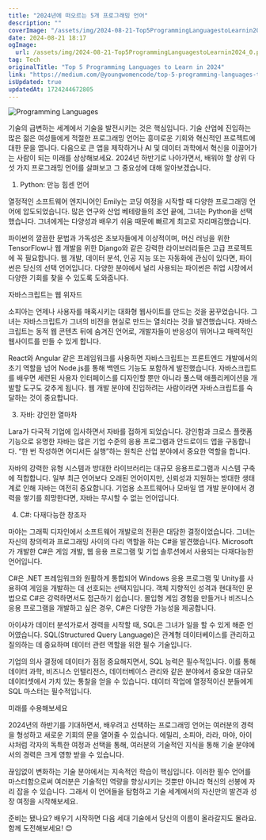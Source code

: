 ```yaml
---
title: "2024년에 떠오르는 5개 프로그래밍 언어"
description: ""
coverImage: "/assets/img/2024-08-21-Top5ProgrammingLanguagestoLearnin2024_0.png"
date: 2024-08-21 18:17
ogImage: 
  url: /assets/img/2024-08-21-Top5ProgrammingLanguagestoLearnin2024_0.png
tag: Tech
originalTitle: "Top 5 Programming Languages to Learn in 2024"
link: "https://medium.com/@youngwomencode/top-5-programming-languages-to-learn-in-2024-c9cf486b09d8"
isUpdated: true
updatedAt: 1724244672805
---
```




![Programming Languages](/assets/img/2024-08-21-Top5ProgrammingLanguagestoLearnin2024_0.png)

기술의 급변하는 세계에서 기술을 발전시키는 것은 핵심입니다. 기술 산업에 진입하는 많은 젊은 여성들에게 적절한 프로그래밍 언어는 흥미로운 기회와 혁신적인 프로젝트에 대한 문을 엽니다. 다음으로 큰 앱을 제작하거나 AI 및 데이터 과학에서 혁신을 이끌어가는 사람이 되는 미래를 상상해보세요. 2024년 하반기로 나아가면서, 배워야 할 상위 다섯 가지 프로그래밍 언어를 살펴보고 그 중요성에 대해 알아보겠습니다.

1. Python: 만능 힘센 언어

열정적인 소프트웨어 엔지니어인 Emily는 코딩 여정을 시작할 때 다양한 프로그래밍 언어에 압도되었습니다. 많은 연구와 산업 베테랑들의 조언 끝에, 그녀는 Python을 선택했습니다. 그녀에게는 다양성과 배우기 쉬움 때문에 빠르게 최고로 자리매김했습니다.


<div class="content-ad"></div>

파이썬의 깔끔한 문법과 가독성은 초보자들에게 이상적이며, 머신 러닝을 위한 TensorFlow나 웹 개발을 위한 Django와 같은 강력한 라이브러리들은 고급 프로젝트에 꼭 필요합니다. 웹 개발, 데이터 분석, 인공 지능 또는 자동화에 관심이 있다면, 파이썬은 당신의 선택 언어입니다. 다양한 분야에서 널리 사용되는 파이썬은 취업 시장에서 다양한 기회를 찾을 수 있도록 도와줍니다.

자바스크립트는 웹 위자드

소피아는 언제나 사용자를 매혹시키는 대화형 웹사이트를 만드는 것을 꿈꾸었습니다. 그녀는 자바스크립트가 그녀의 비전을 현실로 만드는 열쇠라는 것을 발견했습니다. 자바스크립트는 동적 웹 콘텐츠 뒤에 숨겨진 언어로, 개발자들이 반응성이 뛰어나고 매력적인 웹사이트를 만들 수 있게 합니다.

React와 Angular 같은 프레임워크를 사용하면 자바스크립트는 프론트엔드 개발에서의 초기 역할을 넘어 Node.js를 통해 백엔드 기능도 포함하게 발전했습니다. 자바스크립트를 배우면 세련된 사용자 인터페이스를 디자인할 뿐만 아니라 풀스택 애플리케이션을 개발할 도구도 갖추게 됩니다. 웹 개발 분야에 진입하려는 사람이라면 자바스크립트를 숙달하는 것이 중요합니다.

<div class="content-ad"></div>

3. 자바: 강인한 열마차

Lara가 다국적 기업에 입사하면서 자바를 접하게 되었습니다. 강인함과 크로스 플랫폼 기능으로 유명한 자바는 많은 기업 수준의 응용 프로그램과 안드로이드 앱을 구동합니다. “한 번 작성하면 어디서든 실행”하는 원칙은 산업 분야에서 중요한 역할을 합니다.

자바의 강력한 유형 시스템과 방대한 라이브러리는 대규모 응용프로그램과 시스템 구축에 적합합니다. 일부 최근 언어보다 오래된 언어이지만, 신뢰성과 지원하는 방대한 생태계로 인해 자바는 여전히 중요합니다. 기업용 소프트웨어나 모바일 앱 개발 분야에서 경력을 쌓기를 희망한다면, 자바는 무시할 수 없는 언어입니다.

4. C#: 다재다능한 창조자

<div class="content-ad"></div>

마야는 그래픽 디자인에서 소프트웨어 개발로의 전환은 대담한 결정이었습니다. 그녀는 자신의 창의력과 프로그래밍 사이의 다리 역할을 하는 C#을 발견했습니다. Microsoft가 개발한 C#은 게임 개발, 웹 응용 프로그램 및 기업 솔루션에서 사용되는 다재다능한 언어입니다.

C#은 .NET 프레임워크와 원활하게 통합되어 Windows 응용 프로그램 및 Unity를 사용하여 게임을 개발하는 데 선호되는 선택지입니다. 객체 지향적인 성격과 현대적인 문법으로 C#은 강력하면서도 접근하기 쉽습니다. 몰입형 게임 경험을 만들거나 비즈니스 응용 프로그램을 개발하고 싶은 경우, C#은 다양한 가능성을 제공합니다.

아이샤가 데이터 분석가로서 경력을 시작할 때, SQL은 그녀가 일을 할 수 있게 해준 언어였습니다. SQL(Structured Query Language)은 관계형 데이터베이스를 관리하고 질의하는 데 중요하며 데이터 관련 역할을 위한 필수 기술입니다.

<div class="content-ad"></div>

기업의 의사 결정에 데이터가 점점 중요해지면서, SQL 능력은 필수적입니다. 이를 통해 데이터 과학, 비즈니스 인텔리전스, 데이터베이스 관리와 같은 분야에서 중요한 대규모 데이터셋에서 가치 있는 통찰을 얻을 수 있습니다. 데이터 작업에 열정적이신 분들에게 SQL 마스터는 필수적입니다.

미래를 수용해보세요

2024년의 하반기를 기대하면서, 배우려고 선택하는 프로그래밍 언어는 여러분의 경력을 형성하고 새로운 기회의 문을 열어줄 수 있습니다. 에밀리, 소피아, 라라, 마야, 아이샤처럼 각자의 독특한 여정과 선택을 통해, 여러분의 기술적인 지식을 통해 기술 분야에서의 경력은 크게 영향 받을 수 있습니다.

끊임없이 변화하는 기술 분야에서는 지속적인 학습이 핵심입니다. 이러한 필수 언어를 마스터함으로써 여러분은 기술적인 역량을 향상시키는 것뿐만 아니라 혁신의 선봉에 자리 잡을 수 있습니다. 그래서 이 언어들을 탐험하고 기술 세계에서의 자신만의 발견과 성장 여정을 시작해보세요.

<div class="content-ad"></div>

준비는 됐나요? 배우기 시작하면 다음 세대 기술에서 당신의 이름이 올라갈지도 몰라요. 함께 도전해보세요! 😊